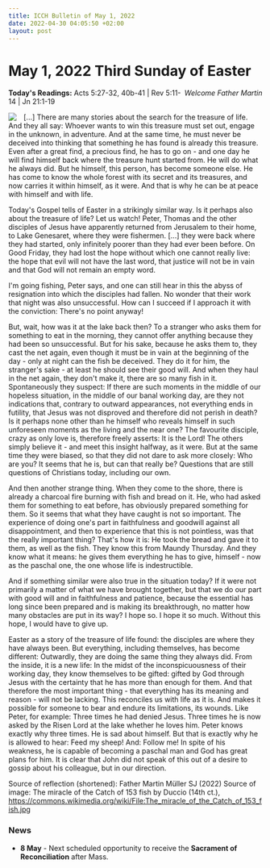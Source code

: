 ```yaml
---
title: ICCH Bulletin of May 1, 2022
date: 2022-04-30 04:05:50 +02:00
layout: post
---
```


# May 1, 2022 Third Sunday of Easter 
<span style="float: right"><em>Welcome Father Martin</em></span>
**Today's Readings:** Acts 5:27-32, 40b-41 | Rev 5:11-14 | Jn 21:1-19


<img style="float: left; margin-right: 1em;" src="https://1.bp.blogspot.com/-YX_OOSeGdF4/Vv-rpNRlDLI/AAAAAAAACDk/aXQUtYw2xCk/s640/The_miracle_of_the_Catch_of_153_fish.jpg">

[...] There are many stories about the search for the treasure of life. And they all say: Whoever wants to win this treasure must set out, engage in the
unknown, in adventure. And at the same time, he must never be deceived into thinking that something he has found is already this treasure. Even after a great find, a precious find, he has to go on - and one day he will find himself back where the treasure hunt started from. He will do what he always did. But he himself, this person, has become someone else. He has come to know the whole forest with its secret and its treasures, and now carries it within himself, as it were. And that is why he can be at peace with himself and with life.

Today's Gospel tells of Easter in a strikingly similar way. Is it perhaps also about the treasure of life? Let us watch! Peter, Thomas and the other disciples of Jesus
have apparently returned from Jerusalem to their home, to Lake Genesaret, where they were fishermen. [...] they were back where they had started, only infinitely poorer
than they had ever been before. On Good Friday, they had lost the hope without which one cannot really live: the hope that evil will not have the last word, that
justice will not be in vain and that God will not remain an empty word.

I'm going fishing, Peter says, and one can still hear in this the abyss of resignation into which the disciples had fallen. No wonder that their work that night was also
unsuccessful. How can I succeed if I approach it with the conviction: There's no point anyway!

But, wait, how was it at the lake back then? To a stranger who asks them for something to eat in the morning, they cannot offer anything because they had
been so unsuccessful. But for his sake, because he asks them to, they cast the net again, even though it must be in vain at the beginning of the day - only at night
can the fish be deceived. They do it for him, the stranger's sake - at least he should see their good will. And when they haul in the net again, they don't make it,
there are so many fish in it. Spontaneously they suspect: If there are such moments in the middle of our hopeless situation, in the middle of our banal working day, are they not indications that, contrary to outward appearances, not everything ends in futility, that Jesus was not disproved and therefore did not perish in death? Is it perhaps none other than he himself who reveals himself in such unforeseen moments as the living and the near one? The favourite disciple, crazy as only love is, therefore freely asserts: It is the Lord! The others simply believe it - and meet this insight halfway, as it were. But at the same time they were biased, so that they did not dare to ask more closely: Who are you? It seems that he is, but can that really be? Questions that are still questions of Christians today, including our own.

And then another strange thing. When they come to the shore, there is already a charcoal fire burning with fish and bread on it. He, who had asked them for
something to eat before, has obviously prepared something for them. So it seems that what they have caught is not so important. The experience of doing one's part
in faithfulness and goodwill against all disappointment, and then to experience that this is not pointless, was that the really important thing? That's how it is: He took
the bread and gave it to them, as well as the fish. They know this from Maundy Thursday. And they know what it means: he gives them everything he has to give,
himself - now as the paschal one, the one whose life is indestructible.

And if something similar were also true in the situation today? If it were not primarily a matter of what we have brought together, but that we do our part with
good will and in faithfulness and patience, because the essential has long since been prepared and is making its breakthrough, no matter how many obstacles are
put in its way? I hope so. I hope it so much. Without this hope, I would have to give up.

Easter as a story of the treasure of life found: the disciples are where they have always been. But everything, including themselves, has become different:
Outwardly, they are doing the same thing they always did. From the inside, it is a new life: In the midst of the inconspicuousness of their working day, they know
themselves to be gifted: gifted by God through Jesus with the certainty that he has more than enough for them. And that therefore the most important thing - that
everything has its meaning and reason - will not be lacking. This reconciles us with life as it is. And makes it possible for someone to bear and endure its
limitations, its wounds. Like Peter, for example: Three times he had denied Jesus. Three times he is now asked by the Risen Lord at the lake whether he loves him.
Peter knows exactly why three times. He is sad about himself. But that is exactly why he is allowed to hear: Feed my sheep! And: Follow me! In spite of his
weakness, he is capable of becoming a paschal man and God has great plans for him. It is clear that John did not speak of this out of a desire to gossip about his
colleague, but in our direction.

Source of reflection (shortened): Father Martin Müller SJ (2022)
Source of image: The miracle of the Catch of 153 fish by Duccio (14th ct.), https://commons.wikimedia.org/wiki/File:The_miracle_of_the_Catch_of_153_fish.jpg

### News 

* **8 May** - Next scheduled opportunity to receive the **Sacrament of Reconciliation** after Mass.
